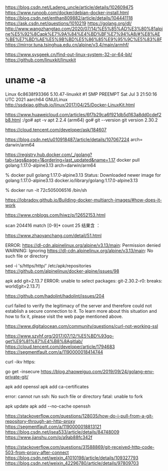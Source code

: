 https://blog.csdn.net/Ladeng_uncle/article/details/102609475
https://www.runoob.com/docker/debian-docker-install.html
https://blog.csdn.net/enthan809882/article/details/104441118
https://ask.csdn.net/questions/1010219
https://golang.org/dl/
http://www.wangzhangtao.com/2020/07/14/%E5%85%AD%E3%80%81alpine%E5%92%8Capk%E7%9A%84%E4%BD%BF%E7%94%A8/#%E8%AE%BE%E7%BD%AE%E5%9B%BD%E5%86%85%E9%95%9C%E5%83%8F
https://mirror.tuna.tsinghua.edu.cn/alpine/v3.4/main/armhf/

https://www.sysgeek.cn/find-out-linux-system-32-or-64-bit/
https://github.com/linuxkit/linuxkit
# uname -a
Linux 6c8638f93366 5.10.47-linuxkit #1 SMP PREEMPT Sat Jul 3 21:50:16 UTC 2021 aarch64 GNU/Linux
http://ssdxiao.github.io/linux/2017/04/25/Docker-LinuxKit.html

https://www.huaweicloud.com/articles/6f7b29ca6f921db5d163a8dd0cdef2b8.html
:/go# apt -v
apt 2.2.4 (arm64)
go# git --version
git version 2.30.2

https://cloud.tencent.com/developer/ask/184607


https://blog.csdn.net/u010918487/article/details/107067224
arch= darwin/arm64

https://registry.hub.docker.com/_/golang?tab=tags&page=1&ordering=last_updated&name=1.17
docker pull golang:1.17.0-alpine3.13 arch=darwin/arm64


 % docker pull golang:1.17.0-alpine3.13
 Status: Downloaded newer image for golang:1.17.0-alpine3.13
docker.io/library/golang:1.17.0-alpine3.13

 % docker run -it 72c505006516 /bin/sh

https://lobradov.github.io/Building-docker-multiarch-images/#how-does-it-work

https://www.cnblogs.com/hiwz/p/12652153.html

scan 204416 match [0-9]* count 25  结果含 ：

https://www.zhaoyanchang.com/detail/51.html


ERROR: https://dl-cdn.alpinelinux.org/alpine/v3.13/main: Permission denied
WARNING: Ignoring https://dl-cdn.alpinelinux.org/alpine/v3.13/main: No such file or directory

sed -i 's/https/http/' /etc/apk/repositories
https://github.com/alpinelinux/docker-alpine/issues/98


apk add git=2.13.7
ERROR: unable to select packages:
  git-2.30.2-r0:
    breaks: world[git=2.13.7]

https://github.com/hadolint/hadolint/issues/204


curl failed to verify the legitimacy of the server and therefore could not
establish a secure connection to it. To learn more about this situation and
how to fix it, please visit the web page mentioned above.

https://www.digitalocean.com/community/questions/curl-not-working-ssl

https://www.szyhf.org/2017/07/12/%E5%BD%93go-get%E9%81%87%E4%B8%8Agitlab/
https://cloud.tencent.com/developer/article/1794683
https://segmentfault.com/a/1190000018414744


curl -ikv https:

go get -insecure
https://blog.zhaoweiguo.com/2019/09/24/golang-env-private-git/

apk add openssl
apk add ca-certificates 


error: cannot run ssh: No such file or directory
fatal: unable to fork


apk update
apk add --no-cache openssh


https://stackoverflow.com/questions/128035/how-do-i-pull-from-a-git-repository-through-an-http-proxy
https://segmentfault.com/a/1190000018813121
https://blog.csdn.net/isea533/article/details/84748009
https://www.jianshu.com/p/a9ab88fc342f


https://stackoverflow.com/questions/31588869/git-received-http-code-503-from-proxy-after-connect
https://blog.csdn.net/weixin_41010198/article/details/109327793
https://blog.csdn.net/weixin_42296780/article/details/97809703

